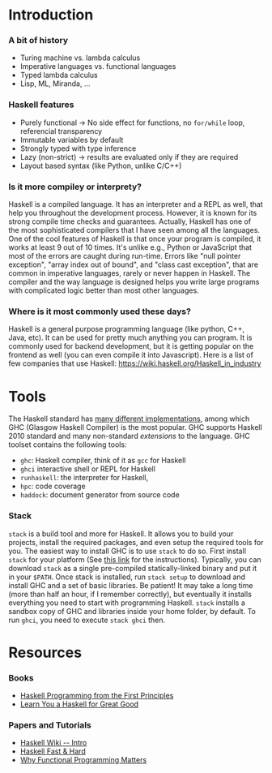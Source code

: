 # Introduction

### A bit of history
- Turing machine vs. lambda calculus
- Imperative languages vs. functional languages
- Typed lambda calculus
- Lisp, ML, Miranda, ...

### Haskell features
 - Purely functional -> No side effect for functions, no `for/while` loop, referencial transparency
 - Immutable variables by default
 - Strongly typed with type inference
 - Lazy (non-strict) -> results are evaluated only if they are required
 - Layout based syntax (like Python, unlike C/C++)

### Is it more compiley or interprety?
 
Haskell is a compiled language.
It has an interpreter and a REPL as well,
that help you throughout the development process.
However,
it is known for its strong compile time checks and guarantees.
Actually,
Haskell has one of the most sophisticated compilers that I have seen among all the languages.
One of the cool features of Haskell is that once your program is compiled,
it works at least 9 out of 10 times.
It's unlike e.g.,
Python or JavaScript that most of the errors are caught during run-time.
Errors like
"null pointer exception",
"array index out of bound",
and "class cast exception",
that are common in imperative languages,
rarely or never happen in Haskell.
The compiler and the way language is designed helps you write large programs with complicated logic better than most other languages.

### Where is it most commonly used these days?

Haskell is a general purpose programming language (like python, C++, Java, etc).
It can be used for pretty much anything you can program.
It is commonly used for backend development,
but it is getting popular on the frontend as well (you can even compile it into Javascript).
Here is a list of few companies that use Haskell:
https://wiki.haskell.org/Haskell_in_industry

# Tools

The Haskell standard has [many different implementations](https://wiki.haskell.org/Implementations),
among which GHC (Glasgow Haskell Compiler) is the most popular.
GHC supports Haskell 2010 standard and many non-standard *extensions* to the language.
GHC toolset contains the following tools:
 - `ghc`: Haskell compiler, think of it as `gcc` for Haskell
 - `ghci` interactive shell or REPL for Haskell
 - `runhaskell`: the interpreter for Haskell,
 - `hpc`: code coverage
 - `haddock`: document generator from source code
 
### Stack
 
`stack` is a build tool and more for Haskell.
It allows you to build your projects,
install the required packages,
and even setup the required tools for you.
The easiest way to install GHC is to use `stack` to do so.
First install `stack` for your platform
(See [this link](https://docs.haskellstack.org/en/stable/install_and_upgrade/) for the instructions).
Typically, you can download `stack` as a single pre-compiled statically-linked binary and put it in your `$PATH`.
Once stack is installed, run `stack setup` to download and install GHC and a set of basic libraries.
Be patient!
It may take a long time (more than half an hour, if I remember correctly),
but eventually it installs everything you need to start with programming Haskell.
`stack` installs a sandbox copy of GHC and libraries inside your home folder,
by default.
To run `ghci`, you need to execute `stack ghci` then.


# Resources
 
### Books
 - [Haskell Programming from the First Principles](http://haskellbook.com/)
 - [Learn You a Haskell for Great Good](http://learnyouahaskell.com/)

### Papers and Tutorials
 - [Haskell Wiki -- Intro](https://wiki.haskell.org/Introduction)
 - [Haskell Fast & Hard](https://www.schoolofhaskell.com/school/to-infinity-and-beyond/pick-of-the-week/haskell-fast-hard)
 - [Why Functional Programming Matters](https://www.cs.kent.ac.uk/people/staff/dat/miranda/whyfp90.pdf)
